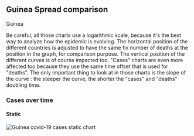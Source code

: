 ## Guinea Spread comparison 

Guinea



Be careful, all those charts use a logarithmic scale, because it's the best way to analyze how the epidemic is evolving. 
The horizontal position of the different countries is adjusted to have the same fix number of deaths at the position in the graph, for comparison purpose.
The vertical position of the different curves is of course impacted too.
"Cases" charts are even more affected too because they use the same time offset that is used for "deaths".
The only important thing to look at in those charts is the slope of the curve : the steeper the curve, the shorter the "cases" and "deaths" doubling time.


 
### Cases over time
 
#### Static
![Guinea covid-19 cases static chart](https://raw.githubusercontent.com/madlag/coronavirus_study/master/notebooks/graphs/2020-03-20/countries/Guinea/2020-03-20_Guinea_deaths.png "Guinea covid-19 cases static chart")   

